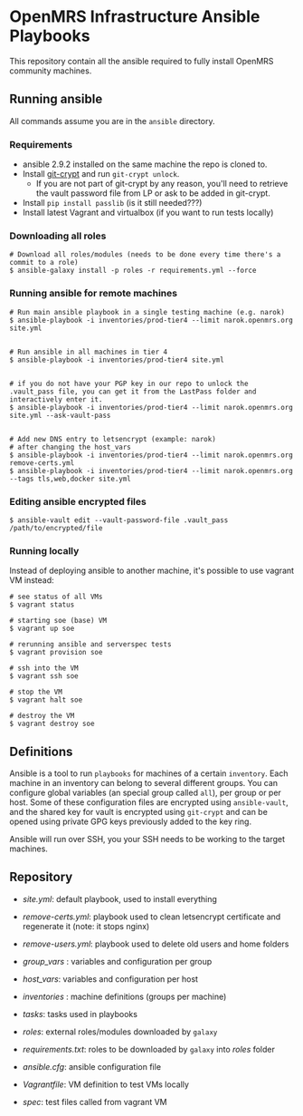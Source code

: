 OpenMRS Infrastructure Ansible Playbooks
======================
This repository contain all the ansible required to fully install OpenMRS community machines.


## Running ansible
All commands assume you are in the `ansible` directory.

### Requirements
* ansible 2.9.2 installed on the same machine the repo is cloned to.
* Install [git-crypt](https://www.agwa.name/projects/git-crypt/) and run `git-crypt unlock`.
  * If you are not part of git-crypt by any reason, you'll need to retrieve the vault password file from LP or ask to be added in git-crypt.
* Install `pip install passlib` (is it still needed???)
* Install latest Vagrant and virtualbox (if you want to run tests locally)

### Downloading all roles

```
# Download all roles/modules (needs to be done every time there's a commit to a role)
$ ansible-galaxy install -p roles -r requirements.yml --force
```


### Running ansible for remote machines

```
# Run main ansible playbook in a single testing machine (e.g. narok)
$ ansible-playbook -i inventories/prod-tier4 --limit narok.openmrs.org site.yml


# Run ansible in all machines in tier 4
$ ansible-playbook -i inventories/prod-tier4 site.yml


# if you do not have your PGP key in our repo to unlock the .vault_pass file, you can get it from the LastPass folder and interactively enter it.
$ ansible-playbook -i inventories/prod-tier4 --limit narok.openmrs.org site.yml --ask-vault-pass


# Add new DNS entry to letsencrypt (example: narok)
# after changing the host_vars
$ ansible-playbook -i inventories/prod-tier4 --limit narok.openmrs.org remove-certs.yml
$ ansible-playbook -i inventories/prod-tier4 --limit narok.openmrs.org --tags tls,web,docker site.yml
```

### Editing ansible encrypted files

```
$ ansible-vault edit --vault-password-file .vault_pass /path/to/encrypted/file
```

### Running locally

Instead of deploying ansible to another machine, it's possible to use vagrant VM instead:


```
# see status of all VMs
$ vagrant status

# starting soe (base) VM
$ vagrant up soe

# rerunning ansible and serverspec tests
$ vagrant provision soe

# ssh into the VM
$ vagrant ssh soe

# stop the VM
$ vagrant halt soe

# destroy the VM
$ vagrant destroy soe
```


## Definitions

Ansible is a tool to run `playbooks` for machines of a certain `inventory`. Each machine
in an inventory can belong to several different groups. You can configure global variables
(an special group called `all`), per group or per host. Some of these configuration files
are encrypted using `ansible-vault`, and the shared key for vault is encrypted using `git-crypt`
and can be opened using private GPG keys previously added to the key ring.

Ansible will run over SSH, you your SSH needs to be working to the target machines.

## Repository

  - _site.yml_: default playbook, used to install everything
  - _remove-certs.yml_: playbook used to clean letsencrypt certificate and regenerate it (note: it stops nginx)
  - _remove-users.yml_: playbook used to delete old users and home folders


  - _group_vars_ : variables and configuration per group
  - _host_vars_: variables and configuration per host
  - _inventories_ : machine definitions (groups per machine)
  - _tasks_: tasks used in playbooks
  - _roles_: external roles/modules downloaded by `galaxy`
  - _requirements.txt_: roles to be downloaded by `galaxy` into _roles_ folder
  - _ansible.cfg_: ansible configuration file
  - _Vagrantfile_: VM definition to test VMs locally
  - _spec_: test files called from vagrant VM
